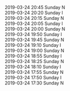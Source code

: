 2019-03-24 20:45 Sunday  N  
2019-03-24 20:20 Sunday  I  
2019-03-24 20:15 Sunday  N  
2019-03-24 20:05 Sunday  I  
2019-03-24 20:00 Sunday  N  
2019-03-24 19:50 Sunday  I  
2019-03-24 19:45 Sunday  N  
2019-03-24 19:10 Sunday  I  
2019-03-24 19:00 Sunday  N  
2019-03-24 18:55 Sunday  I  
2019-03-24 18:25 Sunday  N  
2019-03-24 18:10 Sunday  I  
2019-03-24 17:55 Sunday  N  
2019-03-24 17:50 Sunday  I  
2019-03-24 17:30 Sunday  N  
